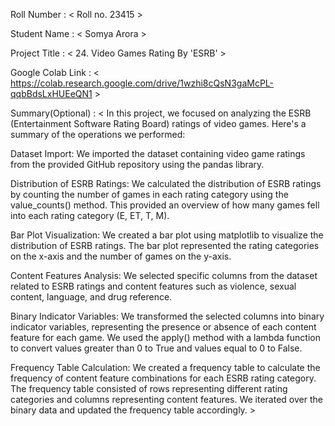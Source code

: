Roll Number       :   < Roll no. 23415 >

Student Name      :   < Somya Arora >

Project Title     :   < 24. Video Games Rating By 'ESRB' >

Google Colab Link :   < https://colab.research.google.com/drive/1wzhi8cQsN3gaMcPL-qqbBdsLxHUEeQN1 >

Summary(Optional) :   < In this project, we focused on analyzing the ESRB (Entertainment Software Rating Board) ratings of video games. Here's a summary of the operations we performed:

Dataset Import: We imported the dataset containing video game ratings from the provided GitHub repository using the pandas library.

Distribution of ESRB Ratings: We calculated the distribution of ESRB ratings by counting the number of games in each rating category using the value_counts() method. This provided an overview of how many games fell into each rating category (E, ET, T, M).

Bar Plot Visualization: We created a bar plot using matplotlib to visualize the distribution of ESRB ratings. The bar plot represented the rating categories on the x-axis and the number of games on the y-axis.

Content Features Analysis: We selected specific columns from the dataset related to ESRB ratings and content features such as violence, sexual content, language, and drug reference.

Binary Indicator Variables: We transformed the selected columns into binary indicator variables, representing the presence or absence of each content feature for each game. We used the apply() method with a lambda function to convert values greater than 0 to True and values equal to 0 to False.

Frequency Table Calculation: We created a frequency table to calculate the frequency of content feature combinations for each ESRB rating category. The frequency table consisted of rows representing different rating categories and columns representing content features. We iterated over the binary data and updated the frequency table accordingly. >
